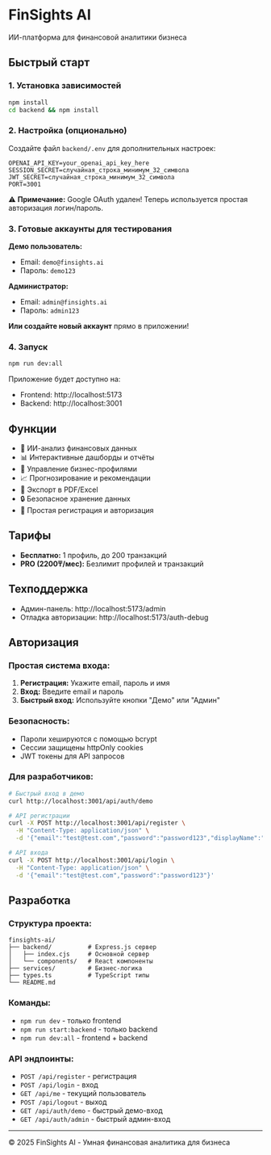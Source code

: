 # FinSights AI

ИИ-платформа для финансовой аналитики бизнеса

## Быстрый старт

### 1. Установка зависимостей
```bash
npm install
cd backend && npm install
```

### 2. Настройка (опционально)

Создайте файл `backend/.env` для дополнительных настроек:
```env
OPENAI_API_KEY=your_openai_api_key_here
SESSION_SECRET=случайная_строка_минимум_32_символа
JWT_SECRET=случайная_строка_минимум_32_символа
PORT=3001
```

⚠️ **Примечание:** Google OAuth удален! Теперь используется простая авторизация логин/пароль.

### 3. Готовые аккаунты для тестирования

**Демо пользователь:**
- Email: `demo@finsights.ai`
- Пароль: `demo123`

**Администратор:**
- Email: `admin@finsights.ai`
- Пароль: `admin123`

**Или создайте новый аккаунт** прямо в приложении!

### 4. Запуск
```bash
npm run dev:all
```

Приложение будет доступно на:
- Frontend: http://localhost:5173
- Backend: http://localhost:3001

## Функции

- 🤖 ИИ-анализ финансовых данных
- 📊 Интерактивные дашборды и отчёты  
- 💼 Управление бизнес-профилями
- 📈 Прогнозирование и рекомендации
- 📄 Экспорт в PDF/Excel
- 🔒 Безопасное хранение данных
- 👤 Простая регистрация и авторизация

## Тарифы

- **Бесплатно:** 1 профиль, до 200 транзакций
- **PRO (2200₸/мес):** Безлимит профилей и транзакций

## Техподдержка

- Админ-панель: http://localhost:5173/admin
- Отладка авторизации: http://localhost:5173/auth-debug

## Авторизация

### Простая система входа:
1. **Регистрация:** Укажите email, пароль и имя
2. **Вход:** Введите email и пароль
3. **Быстрый вход:** Используйте кнопки "Демо" или "Админ"

### Безопасность:
- Пароли хешируются с помощью bcrypt
- Сессии защищены httpOnly cookies
- JWT токены для API запросов

### Для разработчиков:
```bash
# Быстрый вход в демо
curl http://localhost:3001/api/auth/demo

# API регистрации
curl -X POST http://localhost:3001/api/register \
  -H "Content-Type: application/json" \
  -d '{"email":"test@test.com","password":"password123","displayName":"Test User"}'

# API входа
curl -X POST http://localhost:3001/api/login \
  -H "Content-Type: application/json" \
  -d '{"email":"test@test.com","password":"password123"}'
```

## Разработка

### Структура проекта:
```
finsights-ai/
├── backend/          # Express.js сервер
│   ├── index.cjs     # Основной сервер
│   └── components/   # React компоненты
├── services/         # Бизнес-логика
├── types.ts          # TypeScript типы
└── README.md
```

### Команды:
- `npm run dev` - только frontend
- `npm run start:backend` - только backend  
- `npm run dev:all` - frontend + backend

### API эндпоинты:
- `POST /api/register` - регистрация
- `POST /api/login` - вход
- `GET /api/me` - текущий пользователь
- `POST /api/logout` - выход
- `GET /api/auth/demo` - быстрый демо-вход
- `GET /api/auth/admin` - быстрый админ-вход

---

© 2025 FinSights AI - Умная финансовая аналитика для бизнеса
